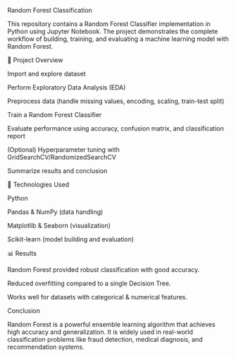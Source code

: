 Random Forest Classification

This repository contains a Random Forest Classifier implementation in Python using Jupyter Notebook. The project demonstrates the complete workflow of building, training, and evaluating a machine learning model with Random Forest.

📌 Project Overview

Import and explore dataset

Perform Exploratory Data Analysis (EDA)

Preprocess data (handle missing values, encoding, scaling, train-test split)

Train a Random Forest Classifier

Evaluate performance using accuracy, confusion matrix, and classification report

(Optional) Hyperparameter tuning with GridSearchCV/RandomizedSearchCV

Summarize results and conclusion

🚀 Technologies Used

Python

Pandas & NumPy (data handling)

Matplotlib & Seaborn (visualization)

Scikit-learn (model building and evaluation)

📊 Results

Random Forest provided robust classification with good accuracy.

Reduced overfitting compared to a single Decision Tree.

Works well for datasets with categorical & numerical features.

Conclusion

Random Forest is a powerful ensemble learning algorithm that achieves high accuracy and generalization. 
It is widely used in real-world classification problems like fraud detection, medical diagnosis, and recommendation systems.
